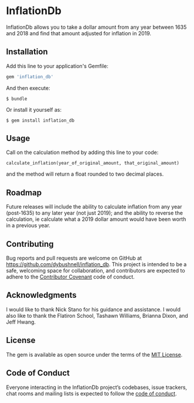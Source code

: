 # InflationDb

InflationDb allows you to take a dollar amount from any year between 1635 and 2018 and find that amount adjusted for inflation in 2019.

## Installation

Add this line to your application's Gemfile:

```ruby
gem 'inflation_db'
```

And then execute:

    $ bundle

Or install it yourself as:

    $ gem install inflation_db

## Usage

Call on the calculation method by adding this line to your code:

```calculate_inflation(year_of_original_amount, that_original_amount)```

and the method will return a float rounded to two decimal places.

## Roadmap

Future releases will include the ability to calculate inflation from any year (post-1635) to any later year (not just 2019); and the ability to reverse the calculation, ie calculate what a 2019 dollar amount would have been worth in a previous year.

## Contributing

Bug reports and pull requests are welcome on GitHub at https://github.com/dybushnell/inflation_db. This project is intended to be a safe, welcoming space for collaboration, and contributors are expected to adhere to the [Contributor Covenant](http://contributor-covenant.org) code of conduct.

## Acknowledgments

I would like to thank Nick Stano for his guidance and assistance. I would also like to thank the Flatiron School, Tashawn Williams, Brianna Dixon, and Jeff Hwang. 

## License

The gem is available as open source under the terms of the [MIT License](https://opensource.org/licenses/MIT).

## Code of Conduct

Everyone interacting in the InflationDb project’s codebases, issue trackers, chat rooms and mailing lists is expected to follow the [code of conduct](https://github.com/dybushnell/inflation_db/blob/master/CODE_OF_CONDUCT.md).
